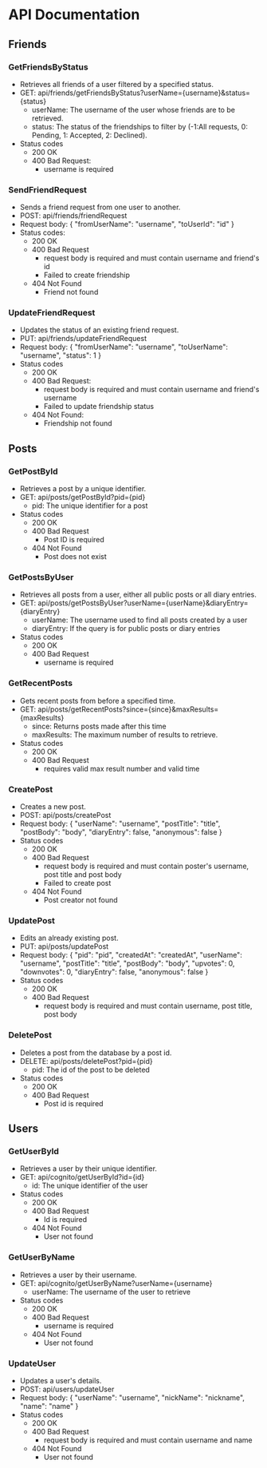 # API Documentation

## Friends

### GetFriendsByStatus
 - Retrieves all friends of a user filtered by a specified status.
 - GET: api/friends/getFriendsByStatus?userName={username}&status={status}
    - userName: The username of the user whose friends are to be retrieved.
    - status: The status of the friendships to filter by (-1:All requests, 0: Pending, 1: Accepted, 2: Declined).
 - Status codes
    - 200 OK
    - 400 Bad Request: 
        - username is required

### SendFriendRequest
 - Sends a friend request from one user to another.
 - POST: api/friends/friendRequest
 - Request body: { "fromUserName": "username", "toUserId": "id" }
 - Status codes:
    - 200 OK
    - 400 Bad Request
        - request body is required and must contain username and friend's id
        - Failed to create friendship
    - 404 Not Found
        - Friend not found

### UpdateFriendRequest
 - Updates the status of an existing friend request.
 - PUT: api/friends/updateFriendRequest
 - Request body: { "fromUserName": "username", "toUserName": "username", "status": 1 }
 - Status codes
    - 200 OK
    - 400 Bad Request: 
        - request body is required and must contain username and friend's username
        - Failed to update friendship status
    - 404 Not Found: 
        - Friendship not found

## Posts

### GetPostById
 - Retrieves a post by a unique identifier.
 - GET: api/posts/getPostById?pid={pid}
    - pid: The unique identifier for a post
 - Status codes
    - 200 OK
    - 400 Bad Request
        - Post ID is required
    - 404 Not Found
        - Post does not exist

### GetPostsByUser
 - Retrieves all posts from a user, either all public posts or all diary entries.
 - GET: api/posts/getPostsByUser?userName={userName}&diaryEntry={diaryEntry}
    - userName: The username used to find all posts created by a user
    - diaryEntry: If the query is for public posts or diary entries
 - Status codes
    - 200 OK
    - 400 Bad Request
        - username is required

### GetRecentPosts
 - Gets recent posts from before a specified time.
 - GET: api/posts/getRecentPosts?since={since}&maxResults={maxResults}
    - since: Returns posts made after this time
    - maxResults: The maximum number of results to retrieve.
 - Status codes
    - 200 OK
    - 400 Bad Request
        - requires valid max result number and valid time

### CreatePost
 - Creates a new post.
 - POST: api/posts/createPost
 - Request body: { "userName": "username", "postTitle": "title", "postBody": "body", "diaryEntry": false, "anonymous": false }
 - Status codes
    - 200 OK
    - 400 Bad Request
        - request body is required and must contain poster's username, post title and post body
        - Failed to create post
    - 404 Not Found
        - Post creator not found

### UpdatePost
 - Edits an already existing post.
 - PUT: api/posts/updatePost
 - Request body: { "pid": "pid", "createdAt": "createdAt", "userName": "username", "postTitle": "title", "postBody": "body", "upvotes": 0, "downvotes": 0, "diaryEntry": false, "anonymous": false }
 - Status codes
    - 200 OK
    - 400 Bad Request
        - request body is required and must contain username, post title, post body

### DeletePost
 - Deletes a post from the database by a post id.
 - DELETE: api/posts/deletePost?pid={pid}
    - pid: The id of the post to be deleted
 - Status codes
    - 200 OK
    - 400 Bad Request
        - Post id is required

## Users

### GetUserById
 - Retrieves a user by their unique identifier.
 - GET: api/cognito/getUserById?id={id}
    - id: The unique identifier of the user
 - Status codes
    - 200 OK
    - 400 Bad Request
        - Id is required
    - 404 Not Found
        - User not found

### GetUserByName
 - Retrieves a user by their username.
 - GET: api/cognito/getUserByName?userName={username}
    - userName: The username of the user to retrieve
 - Status codes
    - 200 OK
    - 400 Bad Request
        - username is required
    - 404 Not Found
        - User not found

### UpdateUser
 - Updates a user's details.
 - POST: api/users/updateUser 
 - Request body: { "userName": "username", "nickName": "nickname", "name": "name" }
 - Status codes
    - 200 OK
    - 400 Bad Request
        - request body is required and must contain username and name
    - 404 Not Found
        - User not found